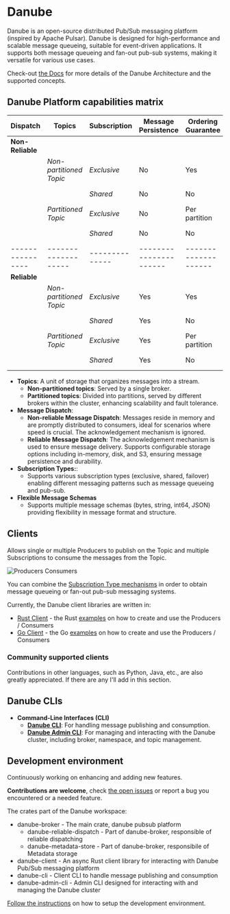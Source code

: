 # Danube

Danube is an open-source distributed Pub/Sub messaging platform (inspired by Apache Pulsar).
Danube is designed for high-performance and scalable message queueing, suitable for event-driven applications. It supports both message queueing and fan-out pub-sub systems, making it versatile for various use cases.

Check-out [the Docs](https://dev-state.com/danube_docs/) for more details of the Danube Architecture and the supported concepts.

## Danube Platform capabilities matrix

| Dispatch       | Topics            | Subscription | Message Persistence | Ordering Guarantee | Delivery Guarantee |
|----------------|-------------------|--------------|----------------------|--------------------|--------------------|
| **Non-Reliable** |                   |              |                      |                    |                    |
|                | *Non-partitioned Topic*         | *Exclusive*    | No                   | Yes                | At-Most-Once       |
|                |                   | *Shared*       | No                   | No                 | At-Most-Once       |
|                | *Partitioned Topic* | *Exclusive*    | No                   | Per partition      | At-Most-Once       |
|                |                   | *Shared*       | No                   | No                 | At-Most-Once       |
|----------------|-------------------|--------------|----------------------|--------------------|--------------------|
| **Reliable**    |                   |              |                      |                    |                    |
|                | *Non-partitioned Topic*         | *Exclusive*    | Yes                  | Yes                | At-Least-Once      |
|                |                   | *Shared*       | Yes                  | No                 | At-Least-Once      |
|                | *Partitioned Topic* | *Exclusive*    | Yes                  | Per partition      | At-Least-Once      |
|                |                   | *Shared*       | Yes                  | No                 | At-Least-Once      |

* **Topics**: A unit of storage that organizes messages into a stream.
  * **Non-partitioned topics**: Served by a single broker.
  * **Partitioned topics**: Divided into partitions, served by different brokers within the cluster, enhancing scalability and fault tolerance.
* **Message Dispatch**:
  * **Non-reliable Message Dispatch**: Messages reside in memory and are promptly distributed to consumers, ideal for scenarios where speed is crucial. The acknowledgement mechanism is ignored.
  * **Reliable Message Dispatch**: The acknowledgement mechanism is used to ensure message delivery. Supports configurable storage options including in-memory, disk, and S3, ensuring message persistence and durability.
* **Subscription Types:**:
  * Supports various subscription types (exclusive, shared, failover) enabling different messaging patterns such as message queueing and pub-sub.
* **Flexible Message Schemas**
  * Supports multiple message schemas (bytes, string, int64, JSON) providing flexibility in message format and structure.

## Clients

Allows single or multiple Producers to publish on the Topic and multiple Subscriptions to consume the messages from the Topic.

![Producers  Consumers](https://dev-state.com/danube_docs/architecture/img/producers_consumers.png "Producers Consumers")

You can combine the [Subscription Type mechanisms](https://dev-state.com/danube_docs/architecture/Queuing_PubSub_messaging/) in order to obtain message queueing or fan-out pub-sub messaging systems.

Currently, the Danube client libraries are written in:

* [Rust Client](https://crates.io/crates/danube-client) - the Rust [examples](danube-client/examples/) on how to create and use the Producers / Consumers
* [Go Client](https://pkg.go.dev/github.com/danrusei/danube-go) - the Go [examples](https://github.com/danrusei/danube-go/tree/main/examples) on how to create and use the Producers / Consumers

### Community supported clients

Contributions in other languages, such as Python, Java, etc., are also greatly appreciated. If there are any I'll add in this section.

## Danube CLIs

* **Command-Line Interfaces (CLI)**
  * [**Danube CLI**](https://github.com/danrusei/danube/tree/main/danube-cli): For handling message publishing and consumption.
  * [**Danube Admin CLI**](https://github.com/danrusei/danube/tree/main/danube-admin-cli): For managing and interacting with the Danube cluster, including broker, namespace, and topic management.

## Development environment

Continuously working on enhancing and adding new features.

**Contributions are welcome**, check [the open issues](https://github.com/danrusei/danube/issues) or report a bug you encountered or a needed feature.

The crates part of the Danube workspace:

* danube-broker - The main crate, danube pubsub platform
  * danube-reliable-dispatch - Part of danube-broker, responsible of reliable dispatching
  * danube-metadata-store - Part of danube-broker, responsibile of Metadata storage
* danube-client - An async Rust client library for interacting with Danube Pub/Sub messaging platform
* danube-cli - Client CLI to handle message publishing and consumption
* danube-admin-cli - Admin CLI designed for interacting with and managing the Danube cluster

[Follow the instructions](https://dev-state.com/danube_docs/development/dev_environment/) on how to setup the development environment.
